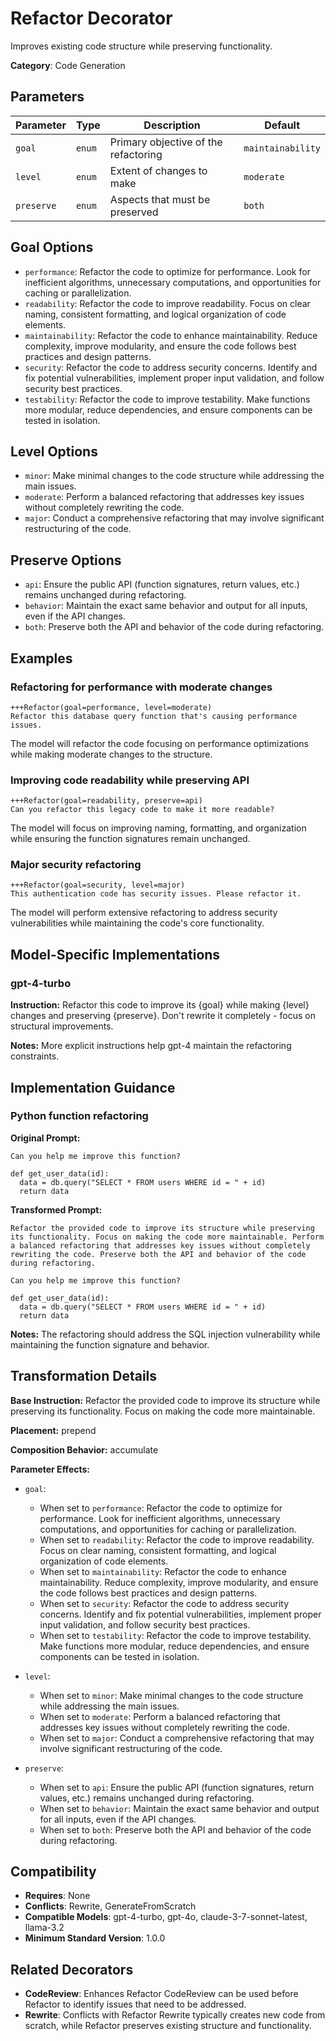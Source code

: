 # Refactor Decorator

Improves existing code structure while preserving functionality.

**Category**: Code Generation

## Parameters

| Parameter | Type | Description | Default |
|-----------|------|-------------|--------|
| `goal` | `enum` | Primary objective of the refactoring | `maintainability` |
| `level` | `enum` | Extent of changes to make | `moderate` |
| `preserve` | `enum` | Aspects that must be preserved | `both` |

## Goal Options

- `performance`: Refactor the code to optimize for performance. Look for inefficient algorithms, unnecessary computations, and opportunities for caching or parallelization.
- `readability`: Refactor the code to improve readability. Focus on clear naming, consistent formatting, and logical organization of code elements.
- `maintainability`: Refactor the code to enhance maintainability. Reduce complexity, improve modularity, and ensure the code follows best practices and design patterns.
- `security`: Refactor the code to address security concerns. Identify and fix potential vulnerabilities, implement proper input validation, and follow security best practices.
- `testability`: Refactor the code to improve testability. Make functions more modular, reduce dependencies, and ensure components can be tested in isolation.

## Level Options

- `minor`: Make minimal changes to the code structure while addressing the main issues.
- `moderate`: Perform a balanced refactoring that addresses key issues without completely rewriting the code.
- `major`: Conduct a comprehensive refactoring that may involve significant restructuring of the code.

## Preserve Options

- `api`: Ensure the public API (function signatures, return values, etc.) remains unchanged during refactoring.
- `behavior`: Maintain the exact same behavior and output for all inputs, even if the API changes.
- `both`: Preserve both the API and behavior of the code during refactoring.

## Examples

### Refactoring for performance with moderate changes

```
+++Refactor(goal=performance, level=moderate)
Refactor this database query function that's causing performance issues.
```

The model will refactor the code focusing on performance optimizations while making moderate changes to the structure.

### Improving code readability while preserving API

```
+++Refactor(goal=readability, preserve=api)
Can you refactor this legacy code to make it more readable?
```

The model will focus on improving naming, formatting, and organization while ensuring the function signatures remain unchanged.

### Major security refactoring

```
+++Refactor(goal=security, level=major)
This authentication code has security issues. Please refactor it.
```

The model will perform extensive refactoring to address security vulnerabilities while maintaining the code's core functionality.

## Model-Specific Implementations

### gpt-4-turbo

**Instruction:** Refactor this code to improve its {goal} while making {level} changes and preserving {preserve}. Don't rewrite it completely - focus on structural improvements.

**Notes:** More explicit instructions help gpt-4 maintain the refactoring constraints.


## Implementation Guidance

### Python function refactoring

**Original Prompt:**
```
Can you help me improve this function?

def get_user_data(id):
  data = db.query("SELECT * FROM users WHERE id = " + id)
  return data
```

**Transformed Prompt:**
```
Refactor the provided code to improve its structure while preserving its functionality. Focus on making the code more maintainable. Perform a balanced refactoring that addresses key issues without completely rewriting the code. Preserve both the API and behavior of the code during refactoring.

Can you help me improve this function?

def get_user_data(id):
  data = db.query("SELECT * FROM users WHERE id = " + id)
  return data
```

**Notes:** The refactoring should address the SQL injection vulnerability while maintaining the function signature and behavior.

## Transformation Details

**Base Instruction:** Refactor the provided code to improve its structure while preserving its functionality. Focus on making the code more maintainable.

**Placement:** prepend

**Composition Behavior:** accumulate

**Parameter Effects:**

- `goal`:
  - When set to `performance`: Refactor the code to optimize for performance. Look for inefficient algorithms, unnecessary computations, and opportunities for caching or parallelization.
  - When set to `readability`: Refactor the code to improve readability. Focus on clear naming, consistent formatting, and logical organization of code elements.
  - When set to `maintainability`: Refactor the code to enhance maintainability. Reduce complexity, improve modularity, and ensure the code follows best practices and design patterns.
  - When set to `security`: Refactor the code to address security concerns. Identify and fix potential vulnerabilities, implement proper input validation, and follow security best practices.
  - When set to `testability`: Refactor the code to improve testability. Make functions more modular, reduce dependencies, and ensure components can be tested in isolation.

- `level`:
  - When set to `minor`: Make minimal changes to the code structure while addressing the main issues.
  - When set to `moderate`: Perform a balanced refactoring that addresses key issues without completely rewriting the code.
  - When set to `major`: Conduct a comprehensive refactoring that may involve significant restructuring of the code.

- `preserve`:
  - When set to `api`: Ensure the public API (function signatures, return values, etc.) remains unchanged during refactoring.
  - When set to `behavior`: Maintain the exact same behavior and output for all inputs, even if the API changes.
  - When set to `both`: Preserve both the API and behavior of the code during refactoring.

## Compatibility

- **Requires**: None
- **Conflicts**: Rewrite, GenerateFromScratch
- **Compatible Models**: gpt-4-turbo, gpt-4o, claude-3-7-sonnet-latest, llama-3.2
- **Minimum Standard Version**: 1.0.0

## Related Decorators

- **CodeReview**: Enhances Refactor CodeReview can be used before Refactor to identify issues that need to be addressed.
- **Rewrite**: Conflicts with Refactor Rewrite typically creates new code from scratch, while Refactor preserves existing structure and functionality.

